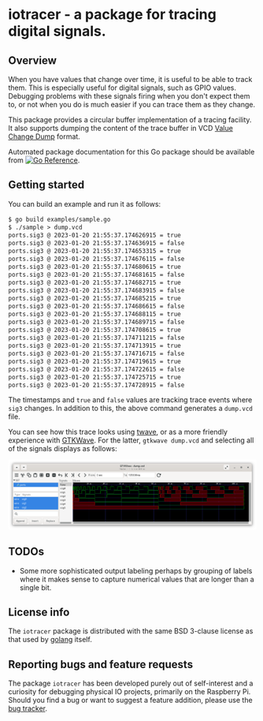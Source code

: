 # iotracer - a package for tracing digital signals.

## Overview

When you have values that change over time, it is useful to be able to
track them. This is especially useful for digital signals, such as
GPIO values. Debugging problems with these signals firing when you
don't expect them to, or not when you do is much easier if you can
trace them as they change.

This package provides a circular buffer implementation of a tracing
facility. It also supports dumping the content of the trace buffer in
VCD [Value Change
Dump](https://en.wikipedia.org/wiki/Value_change_dump) format.

Automated package documentation for this Go package should be
available from [![Go
Reference](https://pkg.go.dev/badge/zappem.net/pub/io/iotracer.svg)](https://pkg.go.dev/zappem.net/pub/io/iotracer).

## Getting started

You can build an example and run it as follows:
```
$ go build examples/sample.go
$ ./sample > dump.vcd
ports.sig3 @ 2023-01-20 21:55:37.174626915 = true
ports.sig3 @ 2023-01-20 21:55:37.174636915 = false
ports.sig3 @ 2023-01-20 21:55:37.174653315 = true
ports.sig3 @ 2023-01-20 21:55:37.174676115 = false
ports.sig3 @ 2023-01-20 21:55:37.174680615 = true
ports.sig3 @ 2023-01-20 21:55:37.174681615 = false
ports.sig3 @ 2023-01-20 21:55:37.174682715 = true
ports.sig3 @ 2023-01-20 21:55:37.174683915 = false
ports.sig3 @ 2023-01-20 21:55:37.174685215 = true
ports.sig3 @ 2023-01-20 21:55:37.174686615 = false
ports.sig3 @ 2023-01-20 21:55:37.174688115 = true
ports.sig3 @ 2023-01-20 21:55:37.174689715 = false
ports.sig3 @ 2023-01-20 21:55:37.174708615 = true
ports.sig3 @ 2023-01-20 21:55:37.174711215 = false
ports.sig3 @ 2023-01-20 21:55:37.174713915 = true
ports.sig3 @ 2023-01-20 21:55:37.174716715 = false
ports.sig3 @ 2023-01-20 21:55:37.174719615 = true
ports.sig3 @ 2023-01-20 21:55:37.174722615 = false
ports.sig3 @ 2023-01-20 21:55:37.174725715 = true
ports.sig3 @ 2023-01-20 21:55:37.174728915 = false
```

The timestamps and `true` and `false` values are tracking trace events
where `sig3` changes. In addition to this, the above command generates
a `dump.vcd` file.

You can see how this trace looks using
[twave](https://github.com/tinkerator/twave), or as a more friendly
experience with [GTKWave](https://gtkwave.sourceforge.net/). For the
latter, `gtkwave dump.vcd` and selecting all of the signals displays
as follows:

![GTKWave rendering of this `dump.vcd` file.](screenshot.png)

## TODOs

- Some more sophisticated output labeling perhaps by grouping of
  labels where it makes sense to capture numerical values that are
  longer than a single bit.

## License info

The `iotracer` package is distributed with the same BSD 3-clause license
as that used by [golang](https://golang.org/LICENSE) itself.

## Reporting bugs and feature requests

The package `iotracer` has been developed purely out of self-interest and
a curiosity for debugging physical IO projects, primarily on the
Raspberry Pi. Should you find a bug or want to suggest a feature
addition, please use the [bug
tracker](https://github.com/tinkerator/iotracer/issues).

